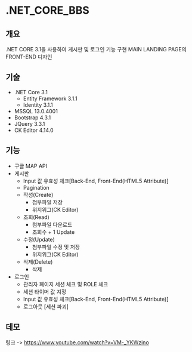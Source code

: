 # .NET_CORE_BBS

## 개요
.NET CORE 3.1을 사용하여 게시판 및 로그인 기능 구현
MAIN LANDING PAGE의 FRONT-END 디자인

## 기술
* .NET Core 3.1
    * Entity Framework 3.1.1
    * Identity 3.1.1
* MSSQL 13.0.4001
* Bootstrap 4.3.1
* JQuery 3.3.1
* CK Editor 4.14.0

## 기능
* 구글 MAP API
* 게시판
    * Input 값 유효성 체크[Back-End, Front-End(HTML5 Attribute)]
    * Pagination
    * 작성(Create)
        * 첨부파일 저장
        * 위지위그(CK Editor)
    * 조회(Read)
        * 첨부파일 다운로드
        * 조회수 + 1 Update
    * 수정(Update)
        * 첨부파일 수정 및 저장
        * 위지위그(CK Editor)
    * 삭제(Delete)
        * 삭제
* 로그인
    * 관리자 페이지 세션 체크 및 ROLE 체크
    * 세션 타이머 값 지정
    * Input 값 유효성 체크[Back-End, Front-End(HTML5 Attribute)]
    * 로그아웃 [세션 파괴]
    
## 데모
링크 -> https://www.youtube.com/watch?v=VM-_YKWzino
